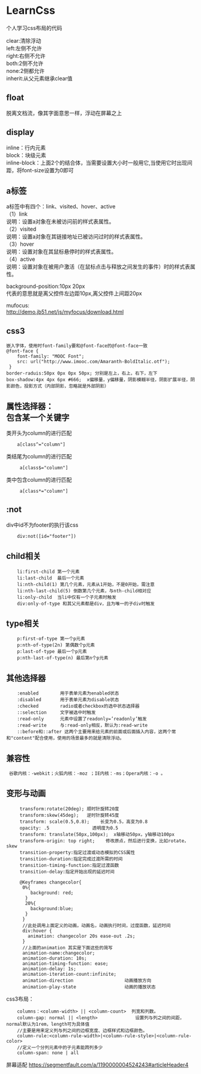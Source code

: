 # LearnCss
个人学习css布局的代码<br>

clear:清除浮动<br>
left:左侧不允许<br>
right:右侧不允许<br>
both:2侧不允许<br>
none:2侧都允许<br>
inherit:从父元素继承clear值<br>

float
----- 
脱离文档流，像其字面意思一样，浮动在屏幕之上<br>

display
------- 
inline：行内元素<br>
block：块级元素<br>
inline-block：上面2个的结合体，当需要设置大小时一般用它,当使用它时出现间距，将font-size设置为0即可<br>

a标签
--- 
a标签中有四个：link、visited、hover、active<br>
（1）link<br>
说明：设置a对象在未被访问前的样式表属性。<br>
（2）visited<br>
说明：设置a对象在其链接地址已被访问过时的样式表属性。<br>
（3）hover<br>
说明：设置对象在其鼠标悬停时的样式表属性。<br>
（4）active<br>
说明：设置对象在被用户激活（在鼠标点击与释放之间发生的事件）时的样式表属性。<br>

background-position:10px 20px<br>
代表的意思就是离父控件左边距10px,离父控件上间距20px<br>

mufocus:<br>
http://demo.jb51.net/js/myfocus/download.html<br>

css3
----
    
    嵌入字体，使用时font-family要和@font-face的@font-face一致
    @font-face {
        font-family: "MOOC Font";
        src: url("http://www.imooc.com/Amaranth-BoldItalic.otf");
     }  
    border-raduis:50px 0px 0px 50px; 分别是左上，右上，右下，左下
    box-shadow:4px 4px 6px #666;  x偏移量，y偏移量，阴影模糊半径，阴影扩展半径，阴影颜色，投影方式（内部阴影，忽略就是外部阴影）

属性选择器：<br>
包含某一个关键字 
------- 
类开头为column的进行匹配<br>
        
        a[class^="column"]
         
 类结尾为column的进行匹配<br>
               
         a[class$="column"]
 类中包含column的进行匹配<br>
               
         a[class*="column"]
:not
------- 
div中id不为footer的执行该css<br>

        div:not([id="footer"])
   
child相关
-------      
        li:first-child 第一个元素
        li:last-child  最后一个元素
        li:nth-child(1) 第几个元素，元素从1开始，不是0开始，需注意
        li:nth-last-child(5) 倒数第几个元素，与nth-child相对应
        li:only-child  当li中仅有一个子元素时触发
        div:only-of-type 和其父元素都是div，且为唯一的子div时触发  
  
type相关
------         
        p:first-of-type 第一个p元素
        p:nth-of-type(2n) 第偶数个p元素
        p:last-of-type 最后一个p元素
        p:nth-last-of-type(n) 最后第n个p元素
        
其他选择器
-----  

        :enabled        用于表单元素为enabled状态
        :disabled       用于表单元素为disable状态
        :checked        radio或者checkbox的选中状态选择器
        ::selection     文字被选中时触发
        :read-only      元素中设置了readonly=’readonly’触发
        :read-write     与:read-only相反，默认为:read-write
        ::before和::after 这两个主要用来给元素的前面或后面插入内容，这两个常和"content"配合使用，使用的场景最多的就是清除浮动。
 
兼容性
---

     谷歌内核：-webkit；火狐内核：-moz ；IE内核：-ms；Opera内核：-o 。
     
变形与动画
-----    
        
         transform:rotate(20deg); 顺时针旋转20度  
         transform:skew(45deg);   逆时针旋转45度  
         transform: scale(0.5,0.8);    长变为0.5，高变为0.8
         opacity: .5                透明度为0.5
         transform: translate(50px,100px);  x轴移动50px，y轴移动100px
         transform-origin: top right;    修改原点，然后进行变换，比如rotate，skew
         transition-property:指定过渡或动态模拟的CSS属性
         transition-duration:指定完成过渡所需的时间
         transition-timing-function:指定过渡函数
         transition-delay:指定开始出现的延迟时间
         
         @Keyframes changecolor{
          0%{
             background: red;
           }
           20%{
             background:blue;
           }
          }
          //此处调用上面定义的动画，动画名，动画执行时间，过度函数，延迟时间
          div:hover {
            animation: changecolor 20s ease-out .2s;
          }
          //上面的animation 其实是下面这些的简写
          animation-name:changecolor;
          animation-duration: 10s;
          animation-timing-function: ease;
          animation-delay: 1s;
          animation-iteration-count:infinite;
          animation-direction                   动画播放方向
          animation-play-state                  动画的播放状态
          
 css3布局：
 
        columns：<column-width> || <column-count>  列宽和列数。
        column-gap: normal || <length>              设置列与列之间的间距，normal默认为1rem，length可为具体值
        //主要是用来定义列与列之间的边框宽度、边框样式和边框颜色。
        column-rule:<column-rule-width>|<column-rule-style>|<column-rule-color>
        //定义一个分列元素中的子元素能跨列多少
        column-span: none | all
屏幕适配 https://segmentfault.com/a/1190000004524243#articleHeader4

